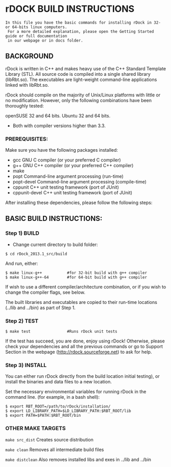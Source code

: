 # rDOCK BUILD INSTRUCTIONS

```
In this file you have the basic commands for installing rDock in 32- or 64-bits linux computers.
 For a more detailed explanation, please open the Getting Started guide or full documentation 
 in our webpage or in docs folder.
```

## BACKGROUND

rDock is written in C++ and makes heavy use of the C++ Standard Template Library (STL).
All source code is compiled into a single shared library (libRbt.so).
The executables are light-weight command-line applications linked with libRbt.so.

rDock should compile on the majority of Unix/Linux platforms with little or no
modification. However, only the following combinations have been thoroughly
tested:

openSUSE 32 and 64 bits.
Ubuntu 32 and 64 bits.
*  Both with compiler versions higher than 3.3.


### PREREQUISITES:

Make sure you have the following packages installed:

*  gcc		GNU C compiler (or your preferred C compiler)
*  g++		GNU C++ compiler (or your preferred C++ compiler)
*  make
*  popt		Command-line argument processing (run-time)
*  popt-devel	Command-line argument processing (compile-time)
*  cppunit		C++ unit testing framework (port of JUnit)
*  cppunit-devel		C++ unit testing framework (port of JUnit)

After installing these dependencies, please follow the following steps:

## BASIC BUILD INSTRUCTIONS:

### Step 1) BUILD

* Change current directory to build folder:
```
$ cd rDock_2013.1_src/build
```
And run, either:

```
$ make linux-g++           #for 32-bit build with g++ compiler
$ make linux-g++-64        #for 64-bit build with g++ compiler
```

If wish to use a different compiler/architecture combination, or if you wish to
change the compiler flags, see below.

The built libraries and executables are copied to their run-time locations
(../lib and ../bin) as part of Step 1.

### Step 2) TEST

```
$ make test                #Runs rDock unit tests
```

If the test has succeed, you are done, enjoy using rDock!
Otherwise, please check your dependencies and all the previous commands or go to 
Support Section in the webpage (http://rdock.sourceforge.net) to ask for help.

### Step 3) INSTALL

You can either run rDock directly from the build location initial testing), or 
install the binaries and data files to a new location.

Set the necessary environmental variables for running rDock in the command line.
(for example, in a bash shell):

```
$ export RBT_ROOT=/path/to/rDock/installation/
$ export LD_LIBRARY_PATH=$LD_LIBRARY_PATH:$RBT_ROOT/lib
$ export PATH=$PATH:$RBT_ROOT/bin
```

### OTHER MAKE TARGETS

`make src_dist` 		Creates source distribution

`make clean`              Removes all intermediate build files

`make distclean`         Also removes installed libs and exes in ../lib and ../bin

